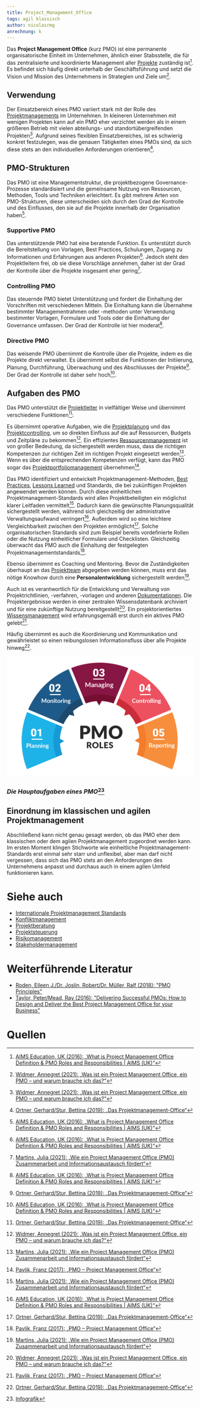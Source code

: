 ```yaml
---
title: Project_Management_Office
tags: agil klassisch
author: nicolasrmg
anrechnung: k
---
```




Das **Project Management Office** (kurz PMO) ist eine permanente organisatorische Einheit im Unternehmen, ähnlich einer Stabsstelle, die für das zentralisierte und koordinierte Management aller [Projekte](Projekt.md) zuständig ist[^1]. Es befindet sich häufig direkt unterhalb der Geschäftsführung und setzt die Vision und Mission des Unternehmens in Strategien und Ziele um[^6].

## Verwendung
Der Einsatzbereich eines PMO variiert stark mit der Rolle des [Projektmanagements](Projektmanagement.md) im Unternehmen. In kleineren Unternehmen mit wenigen Projekten kann auf ein PMO eher verzichtet werden als in einem größeren Betrieb mit vielen abteilungs- und standortübergreifenden Projekten[^6]. Aufgrund seines flexiblen Einsatzbereiches, ist es schwierig konkret festzulegen, was die genauen Tätigkeiten eines PMOs sind, da sich diese stets an den individuellen Anforderungen orientieren[^3].

## PMO-Strukturen 
Das PMO ist eine Managementstruktur, die projektbezogene Governance-Prozesse standardisiert und die gemeinsame Nutzung von Ressourcen, Methoden, Tools und Techniken erleichtert. Es gibt mehrere Arten von PMO-Strukturen, diese unterscheiden sich durch den Grad der Kontrolle und des Einflusses, den sie auf die Projekte innerhalb der Organisation haben[^1].

### Supportive PMO
Das unterstützende PMO hat eine beratende Funktion. Es unterstützt durch die Bereitstellung von Vorlagen, Best Practices, Schulungen, Zugang zu Informationen und Erfahrungen aus anderen Projekten[^1]. Jedoch steht den Projektleitern frei, ob sie diese Vorschläge annehmen, daher ist der Grad der Kontrolle über die Projekte insgesamt eher gering[^2].

### Controlling PMO
Das steuernde PMO bietet Unterstützung und fordert die Einhaltung der Vorschriften mit verschiedenen Mitteln. Die Einhaltung kann die Übernahme bestimmter Managementrahmen oder -methoden unter Verwendung bestimmter Vorlagen, Formulare und Tools oder die Einhaltung der Governance umfassen. Der Grad der Kontrolle ist hier moderat[^1].

### Directive PMO
Das weisende PMO übernimmt die Kontrolle über die Projekte, indem es die Projekte direkt verwaltet. Es übernimmt selbst die Funktionen der Initiierung, Planung, Durchführung, Überwachung und des Abschlusses der Projekte[^3]. Der Grad der Kontrolle ist daher sehr hoch[^1].

## Aufgaben des PMO
Das PMO unterstützt die [Projektleiter](Projektleiter.md) in vielfältiger Weise und übernimmt verschiedene Funktionen[^3]:

Es übernimmt operative Aufgaben, wie die [Projektplanung](Projektplanung.md) und das [Projektcontrolling](Projektcontrolling.md), um so direkten Einfluss auf die auf Ressourcen, Budgets und Zeitpläne zu bekommen[^6]. Ein effizientes [Ressourcenmanagement](Ressourcenplanung.md) ist von großer Bedeutung, da sichergestellt werden muss, dass die richtigen Kompetenzen zur richtigen Zeit im richtigen Projekt eingesetzt werden[^2]. Wenn es über die entsprechenden Kompetenzen verfügt, kann das PMO sogar das [Projektportfoliomanagement](Projektportfoliomanagement.md) übernehmen[^4].

Das PMO identifiziert und entwickelt Projektmanagement-Methoden, [Best Practices](Best_Practices.md), [Lessons Learned](Lessons_Learned.md) und Standards, die bei zukünftigen Projekten angewendet werden können. Durch diese einheitlichen Projektmanagement-Standards wird allen Projektbeteiligten ein möglichst klarer Leitfaden vermittelt[^2]. Dadurch kann die gewünschte Planungsqualität sichergestellt werden, während sich gleichzeitig der administrative Verwaltungsaufwand verringert[^1]. Außerdem wird so eine leichtere Vergleichbarkeit zwischen den Projekten ermöglicht[^3]. Solche organisatorischen Standards sind zum Beispiel bereits vordefinierte Rollen oder die Nutzung einheitlicher Formulare und Checklisten. Gleichzeitig überwacht das PMO auch die Einhaltung der festgelegten Projektmanagementstandards[^4].

Ebenso übernimmt es Coaching und Mentoring. Bevor die Zuständigkeiten überhaupt an das [Projektteam](Projektmitarbeiter.md) abgegeben werden können, muss erst das nötige Knowhow durch eine **Personalentwicklung** sichergestellt werden[^2].

Auch ist es verantwortlich für die Entwicklung und Verwaltung von Projektrichtlinien, -verfahren, -vorlagen und anderen [Dokumentationen](Projektdokumentation.md). Die Projektergebnisse werden in einer zentralen Wissensdatenbank archiviert und für eine zukünftige Nutzung bereitgestellt[^6]. Ein projektorientiertes [Wissensmanagement](Wissensmanagament.md) wird erfahrungsgemäß erst durch ein aktives PMO gelebt[^4].

Häufig übernimmt es auch die Koordinierung und Kommunikation und gewährleistet so einen reibungslosen Informationsfluss über alle Projekte hinweg[^3].


![Beispielabbildung](Project_Management_Office/pmo_roles.png)

### *Die Hauptaufgaben eines PMO*[^8]


## Einordnung im klassischen und agilen Projektmanagement
Abschließend kann nicht genau gesagt werden, ob das PMO eher dem klassischen oder dem agilen Projektmanagement zugeordnet werden kann. Im ersten Moment klingen Stichworte wie einheitliche Projektmanagement-Standards erst einmal sehr starr und unflexibel, aber man darf nicht vergessen, dass sich das PMO stets an den Anforderungen des Unternehmens anpasst und durchaus auch in einem agilen Umfeld funktionieren kann.




# Siehe auch

* [Internationale Projektmanagement Standards](Internationale_Projektmanagement_Standards.md)
* [Konfliktmanagement](Konfliktmanagement.md)
* [Projektberatung](Projektberatung.md)
* [Projektsteuerung](Projektsteuerung.md)
* [Risikomanagement](Risikomanagement.md)
* [Stakeholdermanagement](Stakeholdermanagement.md)

# Weiterführende Literatur

* [Roden, Eileen J./Dr. Joslin, Robert/Dr. Müller, Ralf (2018): "PMO Principles"](https://www.amazon.de/PMO-Principles-Dr-Robert-Joslin/dp/3906937003)
* [Taylor, Peter/Mead, Ray (2016): "Delivering Successful PMOs: How to Design and Deliver the Best Project Management Office for your Business"](https://www.amazon.de/Delivering-Successful-PMOs-Management-Business-ebook/dp/B01CR69HTO)

# Quellen

[^1]: [AIMS Education, UK (2016): „What is Project Management Office Definition & PMO Roles and Responsibilities | AIMS (UK)“](https://www.youtube.com/watch?v=WFO2sZd8oh4)
[^2]: [Martins, Julia (2021): „Wie ein Project Management Office (PMO) Zusammenarbeit und Informationsaustausch fördert“](https://asana.com/de/resources/pmo-project-management-office)
[^3]: [Ortner, Gerhard/Stur, Bettina (2019): „Das Projektmanagement-Office“](https://link.springer.com/book/10.1007/978-3-662-59486-5)
[^4]: [Pavlik, Franz (2017): „PMO – Project Management Office“](https://dieprojektmanager.com/project-management-office-pmo/)
[^5]: [Strasser, Johann/Schmidt-Sibeth, Achim (2021): „Warum ein PMO? Definition, Vorteile und Mehrwert eines Projektmanagement Office“](https://www.theprojectgroup.com/blog/pmo-project-management-office/)
[^6]: [Widmer, Annegret (2021): „Was ist ein Project Management Office, ein PMO – und warum brauche ich das?“](https://meisterplan.com/de/blog/was-ist-ein-project-management-office/)
[^7]: [Diehl, Andreas (2021): "Agile Projektorganisation – Wie dein PMO zur Keimzelle für agiles Arbeiten wird"](https://digitaleneuordnung.de/blog/agile-projektorganisation/)
[^8]: [Infografik](https://images.squarespace-cdn.com/content/v1/5ae46213372b9649d0a30d55/1620927958106-YQZXPHOI8F1UOKSGAUGI/Screen+Shot+2021-05-13+at+1.45.33+PM.png)

